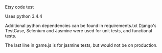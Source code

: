 Etsy code test

Uses python 3.4.4

Additional python dependencies can be found in requirements.txt
Django's TestCase, Selenium and Jasmine were used for unit tests, and functional tests.

The last line in game.js is for jasmine tests, but would not be on production.


